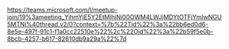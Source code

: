 https://teams.microsoft.com/l/meetup-join/19%3ameeting_YjhmYjE5Y2EtMjhjNi00OWM4LWJjMDYtOTFjYmIwNGU5MTNj%40thread.v2/0?context=%7b%22Tid%22%3a%22bb6ed0d6-8e5e-497f-91c1-f1a0cc22510e%22%2c%22Oid%22%3a%22b59f5e0b-8bcb-4257-b617-82610db9a29a%22%7d
